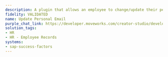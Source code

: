 ```yaml
---
description: A plugin that allows an employee to change/update their personal email.
fidelity: VALIDATED
name: Update Personal Email
purple_chat_link: https://developer.moveworks.com/creator-studio/developer-tools/purple-chat/?conversation=%7B%22startTimestamp%22%3A%2211%3A43%2BAM%22%2C%22messages%22%3A%5B%7B%22parts%22%3A%5B%7B%22richText%22%3A%22Hey+Copilot%2C+I+need+to+update+my+personal+email+in+SuccessFactors.%22%7D%5D%2C%22role%22%3A%22user%22%7D%2C%7B%22parts%22%3A%5B%7B%22richText%22%3A%22%3Cp%3EI+can+help+you+with+that.+Could+you+please+provide+your+new+personal+email+address%3F%3C%2Fp%3E%22%7D%5D%2C%22role%22%3A%22assistant%22%7D%2C%7B%22parts%22%3A%5B%7B%22richText%22%3A%22Sure%2C+my+new+personal+email+address+is+%3Ca+href%3D%5C%22mailto%3Auser.newemail%40example.com%5C%22%3E%3Cu%3E%3Cstrong%3Euser.newemail%40example.com%3C%2Fstrong%3E%3C%2Fu%3E%3C%2Fa%3E.%22%7D%5D%2C%22role%22%3A%22user%22%7D%2C%7B%22parts%22%3A%5B%7B%22richText%22%3A%22Thank+you.+Let+me+confirm+the+details%3A+You+would+like+to+update+your+personal+email+address+to+%3Ca+href%3D%5C%22mailto%3Auser.newemail%40example.com%5C%22%3E%3Cu%3E%3Cstrong%3Euser.newemail%40example.com%3C%2Fstrong%3E%3C%2Fu%3E%3C%2Fa%3E.+Is+that+correct%3F%22%7D%5D%2C%22role%22%3A%22assistant%22%7D%2C%7B%22parts%22%3A%5B%7B%22richText%22%3A%22Yes%2C+that%27s+correct.%22%7D%5D%2C%22role%22%3A%22user%22%7D%2C%7B%22parts%22%3A%5B%7B%22richText%22%3A%22Great%21+I+am+updating+your+personal+email+address+now.%22%7D%2C%7B%22reasoningSteps%22%3A%5B%7B%22richText%22%3A%22Updating+details...%22%2C%22status%22%3A%22pending%22%7D%5D%7D%2C%7B%22apiBlock%22%3A%7B%22title%22%3A%22Updating+Email%22%2C%22connectorName%22%3A%22sap-success-factors%22%2C%22code%22%3A%22Updating+email+to+%5C%22user.newemail%40example.com%5C%22%22%2C%22caption%22%3A%22%22%7D%7D%5D%2C%22role%22%3A%22assistant%22%7D%2C%7B%22parts%22%3A%5B%7B%22richText%22%3A%22Your+personal+email+address+has+been+successfully+updated+to+%3Ca+href%3D%5C%22mailto%3Auser.newemail%40example.com%5C%22%3E%3Cu%3E%3Cstrong%3Euser.newemail%40example.com%3C%2Fstrong%3E%3C%2Fu%3E%3C%2Fa%3E+in+SuccessFactors.%22%7D%2C%7B%22citations%22%3A%5B%7B%22citationTitle%22%3A%22SuccessFactors+Profile%22%2C%22connectorName%22%3A%22sap-success-factors%22%7D%5D%7D%2C%7B%22richText%22%3A%22Is+there+anything+else+I+can+help+you+with%3F%22%7D%5D%2C%22role%22%3A%22assistant%22%7D%5D%7D
solution_tags:
- HR
- HR - Employee Records
systems:
- sap-success-factors
---
```

